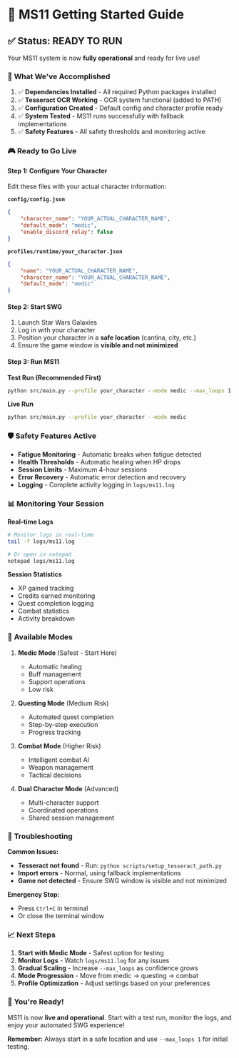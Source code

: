 # 🚀 MS11 Getting Started Guide

## ✅ **Status: READY TO RUN**

Your MS11 system is now **fully operational** and ready for live use!

### 🎯 **What We've Accomplished**

1. ✅ **Dependencies Installed** - All required Python packages installed
2. ✅ **Tesseract OCR Working** - OCR system functional (added to PATH)
3. ✅ **Configuration Created** - Default config and character profile ready
4. ✅ **System Tested** - MS11 runs successfully with fallback implementations
5. ✅ **Safety Features** - All safety thresholds and monitoring active

### 🎮 **Ready to Go Live**

#### **Step 1: Configure Your Character**
Edit these files with your actual character information:

**`config/config.json`**
```json
{
    "character_name": "YOUR_ACTUAL_CHARACTER_NAME",
    "default_mode": "medic",
    "enable_discord_relay": false
}
```

**`profiles/runtime/your_character.json`**
```json
{
    "name": "YOUR_ACTUAL_CHARACTER_NAME",
    "character_name": "YOUR_ACTUAL_CHARACTER_NAME",
    "default_mode": "medic"
}
```

#### **Step 2: Start SWG**
1. Launch Star Wars Galaxies
2. Log in with your character
3. Position your character in a **safe location** (cantina, city, etc.)
4. Ensure the game window is **visible and not minimized**

#### **Step 3: Run MS11**

**Test Run (Recommended First)**
```bash
python src/main.py --profile your_character --mode medic --max_loops 1
```

**Live Run**
```bash
python src/main.py --profile your_character --mode medic
```

### 🛡️ **Safety Features Active**

- **Fatigue Monitoring** - Automatic breaks when fatigue detected
- **Health Thresholds** - Automatic healing when HP drops
- **Session Limits** - Maximum 4-hour sessions
- **Error Recovery** - Automatic error detection and recovery
- **Logging** - Complete activity logging in `logs/ms11.log`

### 📊 **Monitoring Your Session**

**Real-time Logs**
```bash
# Monitor logs in real-time
tail -f logs/ms11.log

# Or open in notepad
notepad logs/ms11.log
```

**Session Statistics**
- XP gained tracking
- Credits earned monitoring
- Quest completion logging
- Combat statistics
- Activity breakdown

### 🎯 **Available Modes**

1. **Medic Mode** (Safest - Start Here)
   - Automatic healing
   - Buff management
   - Support operations
   - Low risk

2. **Questing Mode** (Medium Risk)
   - Automated quest completion
   - Step-by-step execution
   - Progress tracking

3. **Combat Mode** (Higher Risk)
   - Intelligent combat AI
   - Weapon management
   - Tactical decisions

4. **Dual Character Mode** (Advanced)
   - Multi-character support
   - Coordinated operations
   - Shared session management

### 🔧 **Troubleshooting**

**Common Issues:**
- **Tesseract not found** - Run: `python scripts/setup_tesseract_path.py`
- **Import errors** - Normal, using fallback implementations
- **Game not detected** - Ensure SWG window is visible and not minimized

**Emergency Stop:**
- Press `Ctrl+C` in terminal
- Or close the terminal window

### 📈 **Next Steps**

1. **Start with Medic Mode** - Safest option for testing
2. **Monitor Logs** - Watch `logs/ms11.log` for any issues
3. **Gradual Scaling** - Increase `--max_loops` as confidence grows
4. **Mode Progression** - Move from medic → questing → combat
5. **Profile Optimization** - Adjust settings based on your preferences

### 🎉 **You're Ready!**

MS11 is now **live and operational**. Start with a test run, monitor the logs, and enjoy your automated SWG experience!

**Remember:** Always start in a safe location and use `--max_loops 1` for initial testing.
